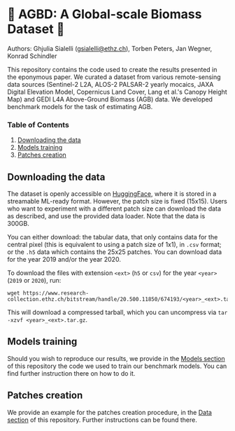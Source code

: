 # :evergreen_tree: AGBD: A Global-scale Biomass Dataset :deciduous_tree:
Authors: Ghjulia Sialelli ([gsialelli@ethz.ch](mailto:gsialelli@ethz.ch)), Torben Peters, Jan Wegner, Konrad Schindler

This repository contains the code used to create the results presented in the eponymous paper. We curated a dataset from various remote-sensing data sources (Sentinel-2 L2A, ALOS-2 PALSAR-2 yearly mocaics, JAXA Digital Elevation Model, Copernicus Land Cover, Lang et al.'s Canopy Height Map) and GEDI L4A Above-Ground Biomass (AGB) data. We developed benchmark models for the task of estimating AGB.

### Table of Contents
1. [Downloading the data](https://github.com/ghjuliasialelli/AGBD#Downloading-the-data)
2. [Models training](https://github.com/ghjuliasialelli/AGBD#Models-training)
3. [Patches creation](https://github.com/ghjuliasialelli/AGBD#Patches-creation)

## Downloading the data
The dataset is openly accessible on [HuggingFace](https://huggingface.co/datasets/prs-eth/AGBD), where it is stored in a streamable ML-ready format. However, the patch size is fixed (15x15). Users who want to experiment with a different patch size can download the data as described, and use the provided data loader. Note that the data is 300GB. 

You can either download: the tabular data, that only contains data for the central pixel (this is equivalent to using a patch size of 1x1), in `.csv` format; or the `.h5` data which contains the 25x25 patches. You can download data for the year 2019 and/or the year 2020. 

To download the files with extension `<ext>` (`h5` or `csv`) for the year `<year>` (`2019` or `2020`), run: 
```
wget https://www.research-collection.ethz.ch/bitstream/handle/20.500.11850/674193/<year>_<ext>.tar.gz
```

This will download a compressed tarball, which you can uncompress via `tar -xzvf <year>_<ext>.tar.gz`. 


## Models training
Should you wish to reproduce our results, we provide in the [Models section](https://github.com/ghjuliasialelli/AGBD/tree/main/Models) of this repository the code we used to train our benchmark models. You can find further instruction there on how to do it.

## Patches creation
We provide an example for the patches creation procedure, in the [Data section](https://github.com/ghjuliasialelli/AGBD/tree/main/Data) of this repository. Further instructions can be found there.

